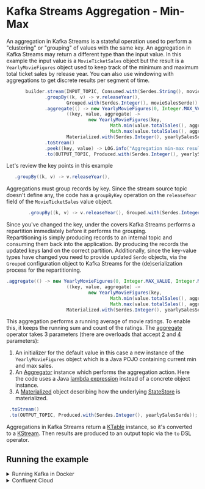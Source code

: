 # Kafka Streams Aggregation - Min-Max

An aggregation in Kafka Streams is a stateful operation used to perform a "clustering" or "grouping" of values with
the same key.  An aggregation in Kafka Streams may return a different type than the input value.  In this example
the input value is a `MovieTicketSales` object but the result is a `YearlyMovieFigures` object used to keep track of the minimum and maximum total
ticket sales by release year. You can also use windowing with aggregations to get discrete results per segment of time.


``` java
       builder.stream(INPUT_TOPIC, Consumed.with(Serdes.String(), movieSalesSerde))
              .groupBy((k, v) -> v.releaseYear(),
                      Grouped.with(Serdes.Integer(), movieSalesSerde))
              .aggregate(() -> new YearlyMovieFigures(0, Integer.MAX_VALUE, Integer.MIN_VALUE),
                      ((key, value, aggregate) ->
                              new YearlyMovieFigures(key,
                                      Math.min(value.totalSales(), aggregate.minTotalSales()),
                                      Math.max(value.totalSales(), aggregate.maxTotalSales()))),
                      Materialized.with(Serdes.Integer(), yearlySalesSerde))
              .toStream()
              .peek((key, value) -> LOG.info("Aggregation min-max results key[{}] value[{}]", key, value))
              .to(OUTPUT_TOPIC, Produced.with(Serdes.Integer(), yearlySalesSerde));
```

Let's review the key points in this example

``` java
   .groupBy((k, v) -> v.releaseYear(),
```  

Aggregations must group records by key.  Since the stream source topic doesn't define any, the code has a `groupByKey` operation on the `releaseYear` field
of the `MovieTicketSales` value object.

``` java
        .groupBy((k, v) -> v.releaseYear(), Grouped.with(Serdes.Integer(), movieSalesSerde) 
```

Since you've changed the key, under the covers Kafka Streams performs a repartition immediately before it performs the grouping.  
Repartitioning is simply producing records to an internal topic and consuming them back into the application.   By producing the records the updated keys land on
the correct partition. Additionally, since the key-value types have changed you need to provide updated `Serde` objects, via the `Grouped` configuration object
to Kafka Streams for the (de)serialization process for the repartitioning.

``` java
.aggregate(() -> new YearlyMovieFigures(0, Integer.MAX_VALUE, Integer.MIN_VALUE),
                      ((key, value, aggregate) ->
                              new YearlyMovieFigures(key,
                                      Math.min(value.totalSales(), aggregate.minTotalSales()),
                                      Math.max(value.totalSales(), aggregate.maxTotalSales()))),
                      Materialized.with(Serdes.Integer(), yearlySalesSerde))
```

This aggregation performs a running average of movie ratings.  To enable this, it keeps the running sum and count of the ratings.  The [aggregate](https://javadoc.io/static/org.apache.kafka/kafka-streams/3.6.0/org/apache/kafka/streams/kstream/KGroupedStream.html#aggregate-org.apache.kafka.streams.kstream.Initializer-org.apache.kafka.streams.kstream.Aggregator-org.apache.kafka.streams.kstream.Materialized-) operator takes 3 parameters (there are overloads that accept [2](https://javadoc.io/static/org.apache.kafka/kafka-streams/3.6.0/org/apache/kafka/streams/kstream/KGroupedStream.html#aggregate-org.apache.kafka.streams.kstream.Initializer-org.apache.kafka.streams.kstream.Aggregator-) and [4](https://javadoc.io/static/org.apache.kafka/kafka-streams/3.6.0/org/apache/kafka/streams/kstream/KGroupedStream.html#aggregate-org.apache.kafka.streams.kstream.Initializer-org.apache.kafka.streams.kstream.Aggregator-org.apache.kafka.streams.kstream.Named-org.apache.kafka.streams.kstream.Materialized-) parameters):

1. An initializer for the default value in this case a new instance of the `YearlyMovieFigures` object which is a Java POJO containing current min and max sales.
2. An [Aggregator](https://javadoc.io/static/org.apache.kafka/kafka-streams/3.6.0/org/apache/kafka/streams/kstream/Aggregator.html) instance which performs the aggregation action.  Here the code uses a Java [lambda expression](https://docs.oracle.com/javase/tutorial/java/javaOO/lambdaexpressions.html) instead of a concrete object instance.
3. A [Materialized](https://javadoc.io/static/org.apache.kafka/kafka-streams/3.6.0/org/apache/kafka/streams/kstream/Materialized.html) object describing how the underlying [StateStore](https://javadoc.io/static/org.apache.kafka/kafka-streams/3.6.0/org/apache/kafka/streams/processor/StateStore.html) is materialized.


``` java
 .toStream()
 .to(OUTPUT_TOPIC, Produced.with(Serdes.Integer(), yearlySalesSerde));
```
Aggregations in Kafka Streams return a [KTable](https://javadoc.io/static/org.apache.kafka/kafka-streams/3.6.0/org/apache/kafka/streams/kstream/KTable.html) instance, so it's converted to a [KStream](https://javadoc.io/static/org.apache.kafka/kafka-streams/3.6.0/org/apache/kafka/streams/kstream/KStream.html).  Then results are produced to an output topic via the `to` DSL operator.

## Running the example

<details>
  <summary>Running Kafka in Docker</summary>

* [Confluent CLI](https://docs.confluent.io/confluent-cli/current/install.html)
* Docker running via [Docker Desktop](https://docs.docker.com/desktop/) or [Docker Engine](https://docs.docker.com/engine/install/)

### Start Kafka

* Execute ``` confluent local kafka start```  from a terminal window, and copy the `host:port` output
* Save the file `confluent.properties.orig` as `confluent.properties` (ignored by git) and update the `bootstrap.servers` config with the value from the previous step

### Create the topics `min-max-input` and `min-max-output`

* `confluent local kafka topic create min-max-input`
* `confluent local kafka topic create min-max-output`

### Start Kafka Streams

* CD into the `aggregating-minmax/kstreams` directory
* Run `./gradlew clean build`
* Run `java -jar build/libs/aggregating-minmax-standalone.jar`
* The command above assumes using the properties file `src/main/resources/confluent.properties`.  If you're using something else you'll need to add the path to the command, i.e., `java -jar build/libs/aggregating-minmax-standalone.jar [path to props file]`

### Provide input records

Open another terminal window and run the following command to add some records for the Kafka Streams application to process

* `confluent local kafka topic produce min-max-input < src/main/resources/input.txt`


### View the results

Go back to the terminal window running the Kafka Streams application.  You should see something like this
```text
[aggregating-min-max-916da607-de0e-4b22-a9fc-5047470cf666-StreamThread-1] INFO io.confluent.developer.AggregatingMinMax - Incoming data key[] value[MovieTicketSales[title=Avengers: Endgame, releaseYear=2019, totalSales=856980506]]
[aggregating-min-max-916da607-de0e-4b22-a9fc-5047470cf666-StreamThread-1] INFO io.confluent.developer.AggregatingMinMax - Incoming data key[] value[MovieTicketSales[title=Captain Marvel, releaseYear=2019, totalSales=426829839]]
[aggregating-min-max-916da607-de0e-4b22-a9fc-5047470cf666-StreamThread-1] INFO io.confluent.developer.AggregatingMinMax - Incoming data key[] value[MovieTicketSales[title=Toy Story 4, releaseYear=2019, totalSales=401486230]]
[aggregating-min-max-916da607-de0e-4b22-a9fc-5047470cf666-StreamThread-1] INFO io.confluent.developer.AggregatingMinMax - Incoming data key[] value[MovieTicketSales[title=The Lion King, releaseYear=2019, totalSales=385082142]]
[aggregating-min-max-916da607-de0e-4b22-a9fc-5047470cf666-StreamThread-1] INFO io.confluent.developer.AggregatingMinMax - Incoming data key[] value[MovieTicketSales[title=Black Panther, releaseYear=2018, totalSales=700059566]]
[aggregating-min-max-916da607-de0e-4b22-a9fc-5047470cf666-StreamThread-1] INFO io.confluent.developer.AggregatingMinMax - Incoming data key[] value[MovieTicketSales[title=Avengers: Infinity War, releaseYear=2018, totalSales=678815482]]
[aggregating-min-max-916da607-de0e-4b22-a9fc-5047470cf666-StreamThread-1] INFO io.confluent.developer.AggregatingMinMax - Incoming data key[] value[MovieTicketSales[title=Deadpool 2, releaseYear=2018, totalSales=324512774]]
[aggregating-min-max-916da607-de0e-4b22-a9fc-5047470cf666-StreamThread-1] INFO io.confluent.developer.AggregatingMinMax - Incoming data key[] value[MovieTicketSales[title=Beauty and the Beast, releaseYear=2017, totalSales=517218368]]
[aggregating-min-max-916da607-de0e-4b22-a9fc-5047470cf666-StreamThread-1] INFO io.confluent.developer.AggregatingMinMax - Incoming data key[] value[MovieTicketSales[title=Wonder Woman, releaseYear=2017, totalSales=412563408]]
[aggregating-min-max-916da607-de0e-4b22-a9fc-5047470cf666-StreamThread-1] INFO io.confluent.developer.AggregatingMinMax - Incoming data key[] value[MovieTicketSales[title=Star Wars Ep. VIII: The Last Jedi, releaseYear=2017, totalSales=517218368]]

```
Note that incoming records don't have keys, the `KStream.groupByKey` function sets the keys to enable the aggregation.
Then roughly in 30 seconds you should see the average output like this:

```text
[aggregating-min-max-916da607-de0e-4b22-a9fc-5047470cf666-StreamThread-1] INFO io.confluent.developer.AggregatingMinMax - Aggregation min-max results key[2017] value[YearlyMovieFigures[releaseYear=2017, minTotalSales=412563408, maxTotalSales=517218368]]
[aggregating-min-max-916da607-de0e-4b22-a9fc-5047470cf666-StreamThread-1] INFO io.confluent.developer.AggregatingMinMax - Aggregation min-max results key[2018] value[YearlyMovieFigures[releaseYear=2018, minTotalSales=324512774, maxTotalSales=700059566]]
[aggregating-min-max-916da607-de0e-4b22-a9fc-5047470cf666-StreamThread-1] INFO io.confluent.developer.AggregatingMinMax - Aggregation min-max results key[2019] value[YearlyMovieFigures[releaseYear=2019, minTotalSales=385082142, maxTotalSales=856980506]]
```


</details>

<details>
  <summary>Confluent Cloud</summary>

### Prerequisites

* A [Confluent Cloud](https://confluent.cloud/signup) account
* The [Confluent CLI](https://docs.confluent.io/confluent-cli/current/install.html)

<details>
     <summary>Creating a cluster in the Cloud UI</summary>

Create Kafka cluster following [these directions](https://docs.confluent.io/cloud/current/get-started/index.html)

### Get the configuration

Once the Kafka cluster is up and running all you need to next is get the client configuration.

* In the Confluent Cloud Console, click on the `Clients` option in the left-hand menu.
* Click on the `Java` tile and create the cluster API key and a Schema Registry API key
* Copy the generated properties into the `confluent.properties.orig` file and save it as `confluent.properties` (ignored by git)
</details>

<details>
  <summary>Creating a cluster with the CLI</summary>

If you already have a Confluent Cloud account, and you don't yet have a Kafka cluster and credentials for connecting to it, you can get started with CLI exclusively.

* Run the CLI command  `confluent plugin install confluent-cloud_kickstart`
* Then execute `confluent cloud-kickstart --name <CLUSTER NAME>` which will create a cluster, enable Schema Registry, and create all required API keys.  This will create a cluster with default settings. To see all the options available use `confluent cloud-kickstart --help`.
* Copy the generated client configuration (located in `~/Downloads/java_configs_<CLUSTER_ID>` by default) into `confluent.properties.org` and save as `confluent.properties`. The full location of the properties file is printed to the console.

</details>

### Create the topics `min-max-input` and `min-max-output`

*_Note that if you create the cluster using the CLI plugin you can omit the `--cluster` argument from the commands_*

* `confluent kafka topic create min-max-input --cluster <CLUSTER_ID>`
* `confluent kafka topic create min-max-output --cluster <CLUSTER_ID>`

### Start Kafka Streams

* CD into the `aggregating-minmax/kstreams` directory
* Run `./gradlew clean build`
* Run `java -jar build/libs/aggregating-minmax-standalone.jar`
* The command above assumes using the properties file `src/main/resources/confluent.properties` if you're using something else you'll need to add the path to the command i.e. `java -jar build/libs/aggregating-minmax-standalone.jar [path to props file]`

### Provide input records

Open another terminal window and run the following command to add some records for the Kafka Streams application to process

* `confluent kafka topic produce min-max-input --cluster <CLUSTER_ID>  < src/main/resources/input.txt`


### View the results

Go back to the terminal window running the Kafka Streams application you should see something like this:
```text
[aggregating-min-max-916da607-de0e-4b22-a9fc-5047470cf666-StreamThread-1] INFO io.confluent.developer.AggregatingMinMax - Incoming data key[] value[MovieTicketSales[title=Avengers: Endgame, releaseYear=2019, totalSales=856980506]]
[aggregating-min-max-916da607-de0e-4b22-a9fc-5047470cf666-StreamThread-1] INFO io.confluent.developer.AggregatingMinMax - Incoming data key[] value[MovieTicketSales[title=Captain Marvel, releaseYear=2019, totalSales=426829839]]
[aggregating-min-max-916da607-de0e-4b22-a9fc-5047470cf666-StreamThread-1] INFO io.confluent.developer.AggregatingMinMax - Incoming data key[] value[MovieTicketSales[title=Toy Story 4, releaseYear=2019, totalSales=401486230]]
[aggregating-min-max-916da607-de0e-4b22-a9fc-5047470cf666-StreamThread-1] INFO io.confluent.developer.AggregatingMinMax - Incoming data key[] value[MovieTicketSales[title=The Lion King, releaseYear=2019, totalSales=385082142]]
[aggregating-min-max-916da607-de0e-4b22-a9fc-5047470cf666-StreamThread-1] INFO io.confluent.developer.AggregatingMinMax - Incoming data key[] value[MovieTicketSales[title=Black Panther, releaseYear=2018, totalSales=700059566]]
[aggregating-min-max-916da607-de0e-4b22-a9fc-5047470cf666-StreamThread-1] INFO io.confluent.developer.AggregatingMinMax - Incoming data key[] value[MovieTicketSales[title=Avengers: Infinity War, releaseYear=2018, totalSales=678815482]]
[aggregating-min-max-916da607-de0e-4b22-a9fc-5047470cf666-StreamThread-1] INFO io.confluent.developer.AggregatingMinMax - Incoming data key[] value[MovieTicketSales[title=Deadpool 2, releaseYear=2018, totalSales=324512774]]
[aggregating-min-max-916da607-de0e-4b22-a9fc-5047470cf666-StreamThread-1] INFO io.confluent.developer.AggregatingMinMax - Incoming data key[] value[MovieTicketSales[title=Beauty and the Beast, releaseYear=2017, totalSales=517218368]]
[aggregating-min-max-916da607-de0e-4b22-a9fc-5047470cf666-StreamThread-1] INFO io.confluent.developer.AggregatingMinMax - Incoming data key[] value[MovieTicketSales[title=Wonder Woman, releaseYear=2017, totalSales=412563408]]
[aggregating-min-max-916da607-de0e-4b22-a9fc-5047470cf666-StreamThread-1] INFO io.confluent.developer.AggregatingMinMax - Incoming data key[] value[MovieTicketSales[title=Star Wars Ep. VIII: The Last Jedi, releaseYear=2017, totalSales=517218368]]
```
Note that, because the incoming records don't have keys, the `KStream.groupBy` function sets the keys to enable the aggregation.
Then roughly in 30 seconds you should see the average output like this:

```text
 [aggregating-min-max-916da607-de0e-4b22-a9fc-5047470cf666-StreamThread-1] INFO io.confluent.developer.AggregatingMinMax - Aggregation min-max results key[2017] value[YearlyMovieFigures[releaseYear=2017, minTotalSales=412563408, maxTotalSales=517218368]]
[aggregating-min-max-916da607-de0e-4b22-a9fc-5047470cf666-StreamThread-1] INFO io.confluent.developer.AggregatingMinMax - Aggregation min-max results key[2018] value[YearlyMovieFigures[releaseYear=2018, minTotalSales=324512774, maxTotalSales=700059566]]
[aggregating-min-max-916da607-de0e-4b22-a9fc-5047470cf666-StreamThread-1] INFO io.confluent.developer.AggregatingMinMax - Aggregation min-max results key[2019] value[YearlyMovieFigures[releaseYear=2019, minTotalSales=385082142, maxTotalSales=856980506]]
```
</details>


